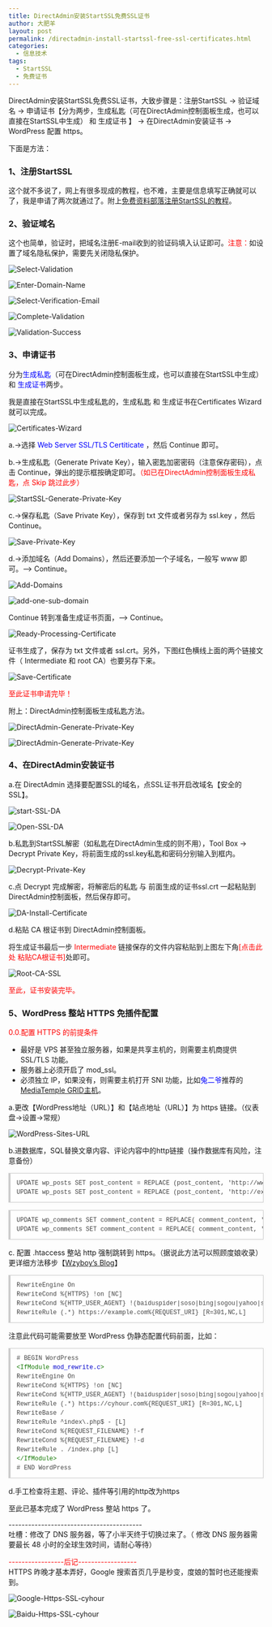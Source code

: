 ```yaml
---
title: DirectAdmin安装StartSSL免费SSL证书
author: 大肥羊
layout: post
permalink: /directadmin-install-startssl-free-ssl-certificates.html
categories:
  - 信息技术
tags:
  - StartSSL
  - 免费证书
---
```

DirectAdmin安装StartSSL免费SSL证书，大致步骤是：注册StartSSL -> 验证域名 -> 申请证书【分为两步，生成私匙（可在DirectAdmin控制面板生成，也可以直接在StartSSL中生成） 和 生成证书 】 -> 在DirectAdmin安装证书 -> WordPress 配置 https。  


  
下面是方法：

### 1、注册StartSSL

这个就不多说了，网上有很多现成的教程，也不难，主要是信息填写正确就可以了，我是申请了两次就通过了。附上<a href="http://www.freehao123.com/startssl-ssl/" target="_blank" rel="nofollow">免费资料部落注册StartSSL的教程</a>。

### 2、验证域名

这个也简单，验证时，把域名注册E-mail收到的验证码填入认证即可。<span style = "color:red;">注意：</span>如设置了域名隐私保护，需要先关闭隐私保护。

![ Select-Validation ][1]

![ Enter-Domain-Name ][2]

![ Select-Verification-Email ][3]

![ Complete-Validation ][4]

![ Validation-Success ][5]

### 3、申请证书

分为<span style = "color:blue;">生成私匙</span>（可在DirectAdmin控制面板生成，也可以直接在StartSSL中生成） 和 <span style = "color:blue;">生成证书</span>两步。

我是直接在StartSSL中生成私匙的，生成私匙 和 生成证书在Certificates Wizard就可以完成。

![ Certificates-Wizard ][6]

a.->选择 <span style = "color:blue;">Web Server SSL/TLS Certiticate</span> ，然后 Continue 即可。

b.->生成私匙（Generate Private Key），输入密匙加密密码（注意保存密码），点击 Continue，弹出的提示框按确定即可。<span style = "color:red;">（如已在DirectAdmin控制面板生成私匙，点 Skip 跳过此步）</span>

![ StartSSL-Generate-Private-Key ][7]

c.->保存私匙（Save Private Key），保存到 txt 文件或者另存为 ssl.key ，然后 Continue。

![ Save-Private-Key ][8]

d.->添加域名（Add Domains），然后还要添加一个子域名，一般写 www 即可。--> Continue。 

![ Add-Domains ][9]

![ add-one-sub-domain ][10]

Continue 转到准备生成证书页面，--> Continue。

![ Ready-Processing-Certificate ][11]

证书生成了，保存为 txt 文件或者 ssl.crt。另外，下图红色横线上面的两个链接文件（ Intermediate 和 root CA）也要另存下来。

![ Save-Certificate ][12]

<span style = "color:red;">至此证书申请完毕！</span>

附上：DirectAdmin控制面板生成私匙方法。

![ DirectAdmin-Generate-Private-Key ][13]

![ DirectAdmin-Generate-Private-Key ][14]

### 4、在DirectAdmin安装证书

a.在 DirectAdmin 选择要配置SSL的域名，点SSL证书开启改域名【安全的SSL】。

![ start-SSL-DA ][15]

![ Open-SSL-DA ][16]

b.私匙到StartSSL解密（如私匙在DirectAdmin生成的则不用），Tool Box -> Decrypt Private Key，将前面生成的ssl.key私匙和密码分别输入到框内。

![ Decrypt-Private-Key ][17] 

c.点 Decrypt 完成解密，将解密后的私匙 与 前面生成的证书ssl.crt 一起粘贴到DirectAdmin控制面板，然后保存即可。

![ DA-Install-Certificate ][18] 

d.粘贴 CA 根证书到 DirectAdmin控制面板。

将生成证书最后一步 <span style = "color:red;">Intermediate</span> 链接保存的文件内容粘贴到上图左下角<span style = "color:red;">[点击此处 粘贴CA根证书]</span>处即可。

![ Root-CA-SSL ][19] 

<span style = "color:red;">至此，证书安装完毕。</span>

### 5、WordPress 整站 HTTPS 免插件配置

<span style = "color:red;">0.0.配置 HTTPS 的前提条件</span>

  * 最好是 VPS 甚至独立服务器，如果是共享主机的，则需要主机商提供 SSL/TLS 功能。
  * 服务器上必须开启了 mod_ssl。
  * 必须独立 IP，如果没有，则需要主机打开 SNI 功能，比如<span style = "color:blue;">兔二爷</span>推荐的 <a href="https://too2ye.com/3002" target="_blank">MediaTemple GRID主机</a>。

a.更改【WordPress地址（URL）】和【站点地址（URL）】为 https 链接。（仪表盘->设置->常规）

![ WordPress-Sites-URL ][20] 

b.进数据库，SQL替换文章内容、评论内容中的http链接（操作数据库有风险，注意备份）

<pre style="margin:15px 0;font:100 12px/18px monaco, andale mono, courier new;padding:10px 12px;border:#ccc 1px solid;border-left-width:4px;background-color:#fefefe;box-shadow:0 0 4px #eee;word-break:break-all;word-wrap:break-word;color:#444">UPDATE wp_posts SET post_content = REPLACE (post_content, 'http://www.example.com', 'https://www.example.com');   <br />UPDATE wp_posts SET post_content = REPLACE (post_content, 'http://example.com', 'https://example.com');   <br /></pre>

<pre style="margin:15px 0;font:100 12px/18px monaco, andale mono, courier new;padding:10px 12px;border:#ccc 1px solid;border-left-width:4px;background-color:#fefefe;box-shadow:0 0 4px #eee;word-break:break-all;word-wrap:break-word;color:#444">UPDATE wp_comments SET comment_content = REPLACE( comment_content, 'http://cyhour.com/', 'https://cyhour.com/' );<br />UPDATE wp_comments SET comment_content = REPLACE( comment_content, 'http://www.cyhour.com/', 'https://www.cyhour.com/' );</pre>

c. 配置 .htaccess 整站 http 强制跳转到 https。（据说此方法可以照顾度娘收录）更详细方法移步【<a href="https://wzyboy.im/post/799.html" target="_blank">Wzyboy’s Blog</a>】

<pre style="margin:15px 0;font:100 12px/18px monaco, andale mono, courier new;padding:10px 12px;border:#ccc 1px solid;border-left-width:4px;background-color:#fefefe;box-shadow:0 0 4px #eee;word-break:break-all;word-wrap:break-word;color:#444">RewriteEngine On<br />RewriteCond %{HTTPS} !on [NC]<br />RewriteCond %{HTTP_USER_AGENT} !(baiduspider|soso|bing|sogou|yahoo|sohu-search|yodao|robozilla|msnbot|msie|feedburner) [NC]<br />RewriteRule (.*) https://example.com%{REQUEST_URI} [R=301,NC,L]</pre>

注意此代码可能需要放至 WordPress 伪静态配置代码前面，比如：

<pre style="margin:15px 0;font:100 12px/18px monaco, andale mono, courier new;padding:10px 12px;border:#ccc 1px solid;border-left-width:4px;background-color:#fefefe;box-shadow:0 0 4px #eee;word-break:break-all;word-wrap:break-word;color:#444"># BEGIN WordPress<br /><span style="color:#170">&lt;IfModule</span> <span style="color:#00c">mod_rewrite.c</span><span style="color:#170">&gt;</span><br />RewriteEngine On<br />RewriteCond %{HTTPS} !on [NC]<br />RewriteCond %{HTTP_USER_AGENT} !(baiduspider|soso|bing|sogou|yahoo|sohu-search|yodao|robozilla|msnbot|msie|feedburner) [NC]<br />RewriteRule (.*) https://cyhour.com%{REQUEST_URI} [R=301,NC,L]<br />RewriteBase /<br />RewriteRule ^index\.php$ - [L]<br />RewriteCond %{REQUEST_FILENAME} !-f<br />RewriteCond %{REQUEST_FILENAME} !-d<br />RewriteRule . /index.php [L]<br /><span style="color:#170">&lt;/IfModule</span><span style="color:#170">&gt;</span><br /># END WordPress</pre>

d.手工检查将主题、评论、插件等引用的http改为https

至此已基本完成了 WordPress 整站 https 了。

\---\---\---\---\---\---\---\---\---\---\---\---\-----  
吐槽：修改了 DNS 服务器，等了小半天终于切换过来了。（ 修改 DNS 服务器需要最长 48 小时的全球生效时间，请耐心等待）

<span style = "color:red;">\---\---\---\---\-----后记\---\---\---\---\---\---</span>  
HTTPS 昨晚才基本弄好，Google 搜索首页几乎是秒变，度娘的暂时也还能搜索到。

![ Google-Https-SSL-cyhour ][21]

![ Baidu-Https-SSL-cyhour ][22]

 [1]: /wp-content/uploads/2014/12/Select-Validation.png
 [2]: /wp-content/uploads/2014/12/Enter-Domain-Name.png
 [3]: /wp-content/uploads/2014/12/Select-Verification-Email.png
 [4]: /wp-content/uploads/2014/12/Complete-Validation.png
 [5]: /wp-content/uploads/2014/12/Validation-Success.png
 [6]: /wp-content/uploads/2014/12/Certificates-Wizard.png
 [7]: /wp-content/uploads/2014/12/StartSSL-Generate-Private-Key.png
 [8]: /wp-content/uploads/2014/12/Save-Private-Key.png
 [9]: /wp-content/uploads/2014/12/Add-Domains.png
 [10]: /wp-content/uploads/2014/12/add-one-sub-domain.png
 [11]: /wp-content/uploads/2014/12/Ready-Processing-Certificate.png
 [12]: /wp-content/uploads/2014/12/Save-Certificate.png
 [13]: /wp-content/uploads/2014/12/DirectAdmin-Generate-Private-Key-1.png
 [14]: /wp-content/uploads/2014/12/DirectAdmin-Generate-Private-Key-2.png
 [15]: /wp-content/uploads/2014/12/start-SSL-DA.png
 [16]: /wp-content/uploads/2014/12/Open-SSL-DA.png
 [17]: /wp-content/uploads/2014/12/Decrypt-Private-Key.png
 [18]: /wp-content/uploads/2014/12/DA-Install-Certificate.png
 [19]: /wp-content/uploads/2014/12/Root-CA-SSL.png
 [20]: /wp-content/uploads/2014/12/WordPress-Sites-URL.png
 [21]: https://cyhour.com/wp-content/uploads/2014/12/Google-Https-SSL-cyhour.png
 [22]: https://cyhour.com/wp-content/uploads/2014/12/Baidu-Https-SSL-cyhour.png